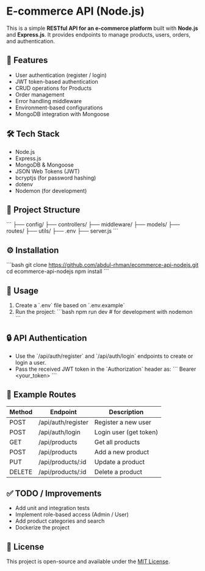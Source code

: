 
# E-commerce API (Node.js)

This is a simple **RESTful API for an e-commerce platform** built with **Node.js** and **Express.js**. It provides endpoints to manage products, users, orders, and authentication.

## 🚀 Features
- User authentication (register / login)
- JWT token-based authentication
- CRUD operations for Products
- Order management
- Error handling middleware
- Environment-based configurations
- MongoDB integration with Mongoose

## 🛠 Tech Stack
- Node.js
- Express.js
- MongoDB & Mongoose
- JSON Web Tokens (JWT)
- bcryptjs (for password hashing)
- dotenv
- Nodemon (for development)

## 📂 Project Structure
\`\`\`
├── config/
├── controllers/
├── middleware/
├── models/
├── routes/
├── utils/
├── .env
├── server.js
\`\`\`

## ⚙️ Installation
\`\`\`bash
git clone https://github.com/abdul-rhman/ecommerce-api-nodejs.git
cd ecommerce-api-nodejs
npm install
\`\`\`

## 📌 Usage
1. Create a \`.env\` file based on \`.env.example\`
2. Run the project:
\`\`\`bash
npm run dev   # for development with nodemon
\`\`\`

## 🔒 API Authentication
- Use the \`/api/auth/register\` and \`/api/auth/login\` endpoints to create or login a user.
- Pass the received JWT token in the \`Authorization\` header as:
\`\`\`
Bearer <your_token>
\`\`\`

## 📮 Example Routes
| Method | Endpoint            | Description               |
|------- |---------------------|---------------------------|
| POST   | /api/auth/register  | Register a new user       |
| POST   | /api/auth/login     | Login user (get token)    |
| GET    | /api/products       | Get all products          |
| POST   | /api/products       | Add a new product         |
| PUT    | /api/products/:id   | Update a product          |
| DELETE | /api/products/:id   | Delete a product          |

## ✅ TODO / Improvements
- Add unit and integration tests
- Implement role-based access (Admin / User)
- Add product categories and search
- Dockerize the project

## 📄 License
This project is open-source and available under the [MIT License](LICENSE).
